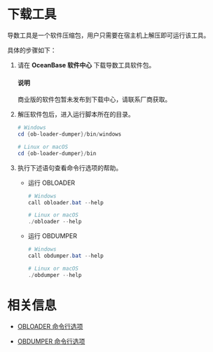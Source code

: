 # 下载工具


导数工具是一个软件压缩包，用户只需要在宿主机上解压即可运行该工具。

具体的步骤如下：

1. 请在 **OceanBase 软件中心** 下载导数工具软件包。

   <main id="notice" type='explain'>
   <h4>说明</h4>
   <p>商业版的软件包暂未发布到下载中心，请联系厂商获取。</p></main> 

2. 解压软件包后，进入运行脚本所在的目录。

     ```powershell
     # Windows
     cd {ob-loader-dumper}/bin/windows 

     # Linux or macOS 
     cd {ob-loader-dumper}/bin 
     ```

3. 执行下述语句查看命令行选项的帮助。

   - 运行 OBLOADER
 
     ```powershell
     # Windows
     call obloader.bat --help

     # Linux or macOS 
     ./obloader --help
     ```

   - 运行 OBDUMPER
 
     ```powershell
     # Windows
     call obdumper.bat --help

     # Linux or macOS 
     ./obdumper --help
     ```

# 相关信息

- [OBLOADER 命令行选项](5.OBLOADER/2.obloader-command-line-options.md)

- [OBDUMPER 命令行选项](6.OBDUMPER/2.obdumper-command-line-options.md)
